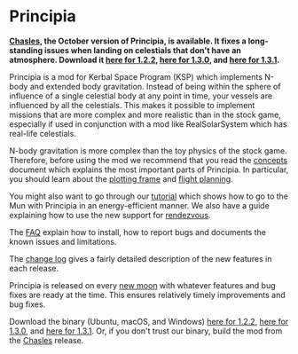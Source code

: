 # Principia

**[Chasles](https://github.com/mockingbirdnest/Principia/wiki/Change-Log#chasles), the October version of Principia, is available.  It fixes a long-standing issues when landing on celestials that don't have an atmosphere. Download it [here for 1.2.2](https://goo.gl/u2tF2Y), [here for 1.3.0](https://goo.gl/jHTJvv), and [here for 1.3.1](https://goo.gl/aTQKdj).**	

Principia is a mod for Kerbal Space Program (KSP) which implements N-body and extended body gravitation.  Instead of being within the sphere of influence of a single celestial body at any point in time, your vessels are influenced by all the celestials.  This makes it possible to implement missions that are more complex and more realistic than in the stock game, especially if used in conjunction with a mod like RealSolarSystem which has real-life celestials.

N-body gravitation is more complex than the toy physics of the stock game.  Therefore, before using the mod we recommend that you read the [concepts](https://github.com/mockingbirdnest/Principia/wiki/Concepts) document which explains the most important parts of Principia.  In particular, you should learn about the [plotting frame](https://github.com/mockingbirdnest/Principia/wiki/Concepts#plotting-frame) and [flight planning](https://github.com/mockingbirdnest/Principia/wiki/Concepts#flight-planning).

You might also want to go through our
[tutorial](https://github.com/mockingbirdnest/Principia/wiki/A-guide-to-going-to-the-Mun-with-Principia) which shows how 
to go to the Mun with Principia in an energy-efficient manner.  We also have a guide explaining how to use the new support for [rendezvous](https://github.com/mockingbirdnest/Principia/wiki/A-guide-to-performing-low-orbit-rendezvous).

The [FAQ](https://github.com/mockingbirdnest/Principia/wiki/Installing,-reporting-bugs,-and-frequently-asked-questions) explain how to install, how to report bugs and documents the known issues and limitations.

The [change log](https://github.com/mockingbirdnest/Principia/wiki/Change-Log) gives a fairly detailed description of the new features in each release.

Principia is released on every [new moon](https://en.wikipedia.org/wiki/New_moon) with whatever features and bug fixes are ready at the time.  This ensures relatively timely improvements and bug fixes.

Download the binary (Ubuntu, macOS, and Windows) [here for 1.2.2](https://goo.gl/u2tF2Y), [here for 1.3.0](https://goo.gl/jHTJvv), and [here for 1.3.1](https://goo.gl/aTQKdj).  Or, if you don't trust our binary, build the mod from the [Chasles](https://github.com/mockingbirdnest/Principia/releases/tag/2017101919-Chasles) release.
